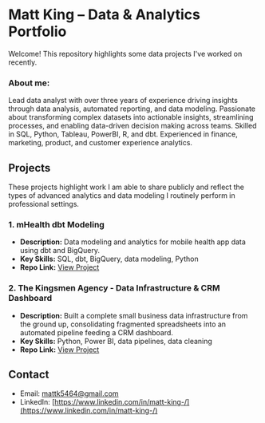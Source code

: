 # Matt King – Data & Analytics Portfolio

Welcome! This repository highlights some data projects I've worked on recently.

### About me:
Lead data analyst with over three years of experience driving insights through data analysis, automated reporting, and data modeling. 
Passionate about transforming complex datasets into actionable insights, streamlining processes, and enabling data-driven decision making across teams.
Skilled in SQL, Python, Tableau, PowerBI, R, and dbt.
Experienced in finance, marketing, product, and customer experience analytics.

## Projects
These projects highlight work I am able to share publicly and reflect the types of advanced analytics and data modeling I routinely perform in professional settings.

### 1. mHealth dbt Modeling
- **Description:** Data modeling and analytics for mobile health app data using dbt and BigQuery.
- **Key Skills:** SQL, dbt, BigQuery, data modeling, Python
- **Repo Link:** [View Project](https://github.com/mattking-2/mHealth_dbt)

### 2. The Kingsmen Agency - Data Infrastructure & CRM Dashboard
- **Description:** Built a complete small business data infrastructure from the ground up, consolidating fragmented spreadsheets into an automated pipeline feeding a CRM dashboard.
- **Key Skills:** Python,  Power BI, data pipelines, data cleaning
- **Repo Link:** [View Project](https://github.com/mattking-2/kingsmen_agency_project)

## Contact
- Email: mattk5464@gmail.com
- LinkedIn: [https://www.linkedin.com/in/matt-king-/](https://www.linkedin.com/in/matt-king-/)


